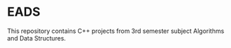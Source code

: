 # EADS
This repository contains C++ projects from 3rd semester subject Algorithms and Data Structures.
